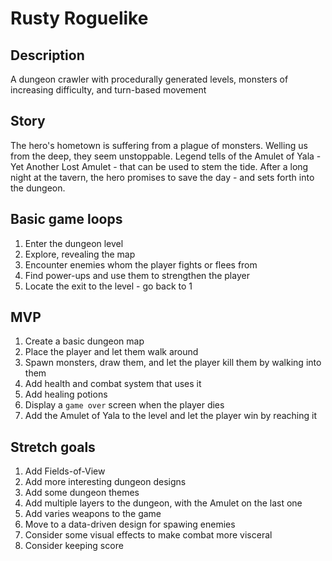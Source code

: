 # Rusty Roguelike

## Description

A dungeon crawler with procedurally generated levels, monsters of increasing difficulty, and turn-based movement

## Story

The hero's hometown is suffering from a plague of monsters. Welling us from the deep, they seem unstoppable. Legend tells of the Amulet of Yala - Yet Another Lost Amulet - that can be used to stem the tide. After a long night at the tavern, the hero promises to save the day - and sets forth into the dungeon.

## Basic game loops

1. Enter the dungeon level
2. Explore, revealing the map
3. Encounter enemies whom the player fights or flees from
4. Find power-ups and use them to strengthen the player
5. Locate the exit to the level - go back to 1

## MVP

1. Create a basic dungeon map
2. Place the player and let them walk around
3. Spawn monsters, draw them, and let the player kill them by walking into them
4. Add health and combat system that uses it
5. Add healing potions
6. Display a `game over` screen when the player dies
7. Add the Amulet of Yala to the level and let the player win by reaching it

## Stretch goals

1. Add Fields-of-View
2. Add more interesting dungeon designs
3. Add some dungeon themes
4. Add multiple layers to the dungeon, with the Amulet on the last one
5. Add varies weapons to the game
6. Move to a data-driven design for spawing enemies
7. Consider some visual effects to make combat more visceral
8. Consider keeping score
